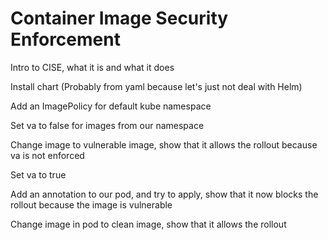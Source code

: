 # Container Image Security Enforcement

Intro to CISE, what it is and what it does

Install chart (Probably from yaml because let's just not deal with Helm)

Add an ImagePolicy for default kube namespace

Set va to false for images from our namespace

Change image to vulnerable image, show that it allows the rollout because va is not enforced

Set va to true

Add an annotation to our pod, and try to apply, show that it now blocks the rollout because the image is vulnerable

Change image in pod to clean image, show that it allows the rollout
